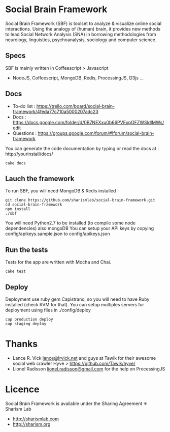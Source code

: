 # Social Brain Framework


Social Brain Framework (SBF) is toolset to analyze & visualize online social interactions. Using the analogy of (human) brain, it provides new methods to lead Social Network Analysis (SNA) in borrowing methodologies from neurology, linguistics, psychoanalysis, sociology and computer science.


## Specs

SBF is mainly written in Coffeescript > Javascript 
 * NodeJS, Coffeescript, MongoDB,  Redis, ProcessingJS, D3js ...

## Docs

* To-do list : https://trello.com/board/social-brain-framework/4feda77c710a5000207adc23
* Docs : https://docs.google.com/folder/d/0B7NEXxu0b66PVExpOFZWSldlMWs/edit
* Questions : https://groups.google.com/forum/#!forum/social-brain-framework

You can generate the code documentation by typing or read the docs at : http://yourinstall/docs/

    cake docs

## Lauch the framework

To run SBF, you will need MongoDB & Redis installed

    git clone https://github.com/sharismlab/social-brain-framework.git
    cd social-brain-framework
    npm install
    ./sbf

You will need Python2.7 to be installed (to compile some node dependencies) also mongoDB
You can setup your API keys by copying config/apikeys.sample.json to config/apikeys.json


## Run the tests

Tests for the app are written with Mocha and Chai.

    cake test

## Deploy

Deployment use ruby gem Capistrano, so you will need to have Ruby installed (check RVM for that). 
You can setup multiples servers for deployment using files in ./config/deploy

    cap production deploy
    cap staging deploy


# Thanks

* Lance R. Vick <lance@lrvick.net> and guys at Tawlk for their awesome social web crawler Hyve > https://github.com/Tawlk/hyve/
* Lionel Radisson <lionel.radisson@gmail.com> for the help on ProcessingJS

# Licence

Social Brain Framework is available under the Sharing Agreement ✳ Sharism Lab

* http://sharismlab.com
* http://sharism.org